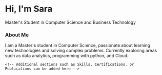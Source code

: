 <html>
<head>
    <h1>Hi, I'm Sara</h1>
    <p>Master's Student in Computer Science and Business Technology</p>
</head>
<body>

<div class="content">
    <div class="section">
        <h3 class="section-title">About Me</h3>
        <p class="section-content">
            I am a Master's student in Computer Science, passionate about learning 
            new technologies and solving complex problems. Currently exploring areas 
            such as data analytics, programming with python, and Cloud.
        </p>
    </div>

    <!-- Additional sections such as Skills, Certifications, or Publications can be added here -->
</div>

</body>
</html>
